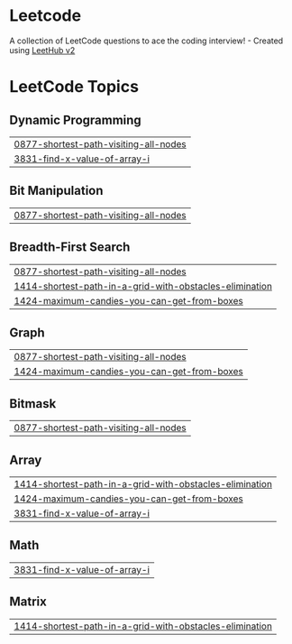 # Leetcode
A collection of LeetCode questions to ace the coding interview! - Created using [LeetHub v2](https://github.com/arunbhardwaj/LeetHub-2.0)

<!---LeetCode Topics Start-->
# LeetCode Topics
## Dynamic Programming
|  |
| ------- |
| [0877-shortest-path-visiting-all-nodes](https://github.com/AnkitShome/Leetcode/tree/master/0877-shortest-path-visiting-all-nodes) |
| [3831-find-x-value-of-array-i](https://github.com/AnkitShome/Leetcode/tree/master/3831-find-x-value-of-array-i) |
## Bit Manipulation
|  |
| ------- |
| [0877-shortest-path-visiting-all-nodes](https://github.com/AnkitShome/Leetcode/tree/master/0877-shortest-path-visiting-all-nodes) |
## Breadth-First Search
|  |
| ------- |
| [0877-shortest-path-visiting-all-nodes](https://github.com/AnkitShome/Leetcode/tree/master/0877-shortest-path-visiting-all-nodes) |
| [1414-shortest-path-in-a-grid-with-obstacles-elimination](https://github.com/AnkitShome/Leetcode/tree/master/1414-shortest-path-in-a-grid-with-obstacles-elimination) |
| [1424-maximum-candies-you-can-get-from-boxes](https://github.com/AnkitShome/Leetcode/tree/master/1424-maximum-candies-you-can-get-from-boxes) |
## Graph
|  |
| ------- |
| [0877-shortest-path-visiting-all-nodes](https://github.com/AnkitShome/Leetcode/tree/master/0877-shortest-path-visiting-all-nodes) |
| [1424-maximum-candies-you-can-get-from-boxes](https://github.com/AnkitShome/Leetcode/tree/master/1424-maximum-candies-you-can-get-from-boxes) |
## Bitmask
|  |
| ------- |
| [0877-shortest-path-visiting-all-nodes](https://github.com/AnkitShome/Leetcode/tree/master/0877-shortest-path-visiting-all-nodes) |
## Array
|  |
| ------- |
| [1414-shortest-path-in-a-grid-with-obstacles-elimination](https://github.com/AnkitShome/Leetcode/tree/master/1414-shortest-path-in-a-grid-with-obstacles-elimination) |
| [1424-maximum-candies-you-can-get-from-boxes](https://github.com/AnkitShome/Leetcode/tree/master/1424-maximum-candies-you-can-get-from-boxes) |
| [3831-find-x-value-of-array-i](https://github.com/AnkitShome/Leetcode/tree/master/3831-find-x-value-of-array-i) |
## Math
|  |
| ------- |
| [3831-find-x-value-of-array-i](https://github.com/AnkitShome/Leetcode/tree/master/3831-find-x-value-of-array-i) |
## Matrix
|  |
| ------- |
| [1414-shortest-path-in-a-grid-with-obstacles-elimination](https://github.com/AnkitShome/Leetcode/tree/master/1414-shortest-path-in-a-grid-with-obstacles-elimination) |
<!---LeetCode Topics End-->